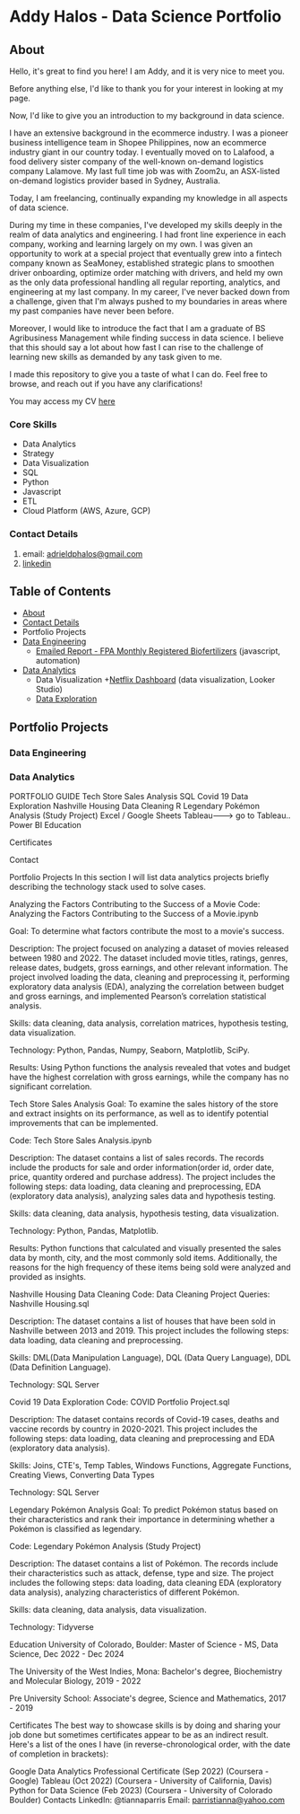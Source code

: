 # Addy Halos - Data Science Portfolio

## About

Hello, it's great to find you here! I am Addy, and it is very nice to meet you.

Before anything else, I'd like to thank you for your interest in looking at my page.

Now, I'd like to give you an introduction to my background in data science. 

I have an extensive background in the ecommerce industry. I was a pioneer business intelligence team in Shopee Philippines, now an ecommerce industry giant in our country today. I eventually moved on to Lalafood, a food delivery sister company of the well-known on-demand logistics company Lalamove. My last full time job was with Zoom2u, an ASX-listed on-demand logistics provider based in Sydney, Australia.

Today, I am freelancing, continually expanding my knowledge in all aspects of data science.

During my time in these companies, I've developed my skills deeply in the realm of data analytics and engineering. I had front line experience in each company, working and learning largely on my own. I was given an opportunity to work at a special project that eventually grew into a fintech company known as SeaMoney, established strategic plans to smoothen driver onboarding, optimize order matching with drivers, and held my own as the only data professional handling all regular reporting, analytics, and engineering at my last company. In my career, I've never backed down from a challenge, given that I'm always pushed to my boundaries in areas where my past companies have never been before.

Moreover, I would like to introduce the fact that I am a graduate of BS Agribusiness Management while finding success in data science. I believe that this should say a lot about how fast I can rise to the challenge of learning new skills as demanded by any task given to me.

I made this repository to give you a taste of what I can do. Feel free to  browse, and reach out if you have any clarifications!

You may access my CV [here](CV_ADPH.pdf)

### Core Skills
 * Data Analytics
 * Strategy
 * Data Visualization
 * SQL
 * Python
 * Javascript
 * ETL
 * Cloud Platform (AWS, Azure, GCP)

### Contact Details

1. email: adrieldphalos@gmail.com
2. [linkedin](https://www.linkedin.com/in/addy-halos/)

   
## Table of Contents

* [About](#about)
* [Contact Details](#contact-details)
* Portfolio Projects
* [Data Engineering](data_engineering)
  - [Emailed Report - FPA Monthly Registered Biofertilizers](data_engineering/FPA_Monthly_Registered_Biofertilizer_Process.ipynb) (javascript, automation)
* [Data Analytics]()
  - Data Visualization
    +[Netflix Dashboard](https://lookerstudio.google.com/u/0/reporting/9a6ae993-fbbc-46e3-bca9-bc8e11692ad5/page/uP4YD) (data visualization, Looker Studio)
  - [Data Exploration]()


## Portfolio Projects

### Data Engineering

### Data Analytics

PORTFOLIO GUIDE
Tech Store Sales Analysis
SQL
Covid 19 Data Exploration
Nashville Housing Data Cleaning
R
Legendary Pokémon Analysis (Study Project)
Excel / Google Sheets
Tableau---> go to Tableau..
Power BI
Education

Certificates

Contact

Portfolio Projects
In this section I will list data analytics projects briefly describing the technology stack used to solve cases.

Analyzing the Factors Contributing to the Success of a Movie
Code: Analyzing the Factors Contributing to the Success of a Movie.ipynb

Goal: To determine what factors contribute the most to a movie's success.

Description: The project focused on analyzing a dataset of movies released between 1980 and 2022. The dataset included movie titles, ratings, genres, release dates, budgets, gross earnings, and other relevant information. The project involved loading the data, cleaning and preprocessing it, performing exploratory data analysis (EDA), analyzing the correlation between budget and gross earnings, and implemented Pearson’s correlation statistical analysis.

Skills: data cleaning, data analysis, correlation matrices, hypothesis testing, data visualization.

Technology: Python, Pandas, Numpy, Seaborn, Matplotlib, SciPy.

Results: Using Python functions the analysis revealed that votes and budget have the highest correlation with gross earnings, while the company has no significant correlation.

Tech Store Sales Analysis
Goal: To examine the sales history of the store and extract insights on its performance, as well as to identify potential improvements that can be implemented.

Code: Tech Store Sales Analysis.ipynb

Description: The dataset contains a list of sales records. The records include the products for sale and order information(order id, order date, price, quantity ordered and purchase address). The project includes the following steps: data loading, data cleaning and preprocessing, EDA (exploratory data analysis), analyzing sales data and hypothesis testing.

Skills: data cleaning, data analysis, hypothesis testing, data visualization.

Technology: Python, Pandas, Matplotlib.

Results: Python functions that calculated and visually presented the sales data by month, city, and the most commonly sold items. Additionally, the reasons for the high frequency of these items being sold were analyzed and provided as insights.

Nashville Housing Data Cleaning
Code: Data Cleaning Project Queries: Nashville Housing.sql

Description: The dataset contains a list of houses that have been sold in Nashville between 2013 and 2019. This project includes the following steps: data loading, data cleaning and preprocessing.

Skills: DML(Data Manipulation Language), DQL (Data Query Language), DDL (Data Definition Language).

Technology: SQL Server

Covid 19 Data Exploration
Code: COVID Portfolio Project.sql

Description: The dataset contains records of Covid-19 cases, deaths and vaccine records by country in 2020-2021. This project includes the following steps: data loading, data cleaning and preprocessing and EDA (exploratory data analysis).

Skills: Joins, CTE's, Temp Tables, Windows Functions, Aggregate Functions, Creating Views, Converting Data Types

Technology: SQL Server

Legendary Pokémon Analysis
Goal: To predict Pokémon status based on their characteristics and rank their importance in determining whether a Pokémon is classified as legendary.

Code: Legendary Pokémon Analysis (Study Project)

Description: The dataset contains a list of Pokémon. The records include their characteristics such as attack, defense, type and size. The project includes the following steps: data loading, data cleaning EDA (exploratory data analysis), analyzing characteristics of different Pokémon.

Skills: data cleaning, data analysis, data visualization.

Technology: Tidyverse

Education
University of Colorado, Boulder: Master of Science - MS, Data Science, Dec 2022 - Dec 2024

The University of the West Indies, Mona: Bachelor's degree, Biochemistry and Molecular Biology, 2019 - 2022

Pre University School: Associate's degree, Science and Mathematics, 2017 - 2019

Certificates
The best way to showcase skills is by doing and sharing your job done but sometimes certificates appear to be as an indirect result. Here's a list of the ones I have (in reverse-chronological order, with the date of completion in brackets):

Google Data Analytics Professional Certificate (Sep 2022) (Coursera - Google)
Tableau (Oct 2022) (Coursera - University of California, Davis)
Python for Data Science (Feb 2023) (Coursera - University of Colorado Boulder)
Contacts
LinkedIn: @tiannaparris
Email: parristianna@yahoo.com
